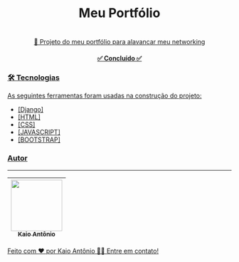 <h1 align="center">Meu Portfólio</h1>

<h1 align="center">
    <a href="https://portifolio-kaio.herokuapp.com/"🌐 Acesse</a>
</h1>
<p align="center">🚀 Projeto do meu portfólio para alavancar meu networking</p>

<h4 align="center"> 
	✅ Concluído ✅
</h4>

### 🛠 Tecnologias

As seguintes ferramentas foram usadas na construção do projeto:

- [Django]
- [HTML]
- [CSS]
- [JAVASCRIPT]
- [BOOTSTRAP]

### Autor
---
| [<img src="https://avatars.githubusercontent.com/u/75454785?v=4" width=115><br><sub>Kaio Antônio</sub>](https://github.com/KaioAntonio) |
| :---: |

Feito com ❤️ por Kaio Antônio 👋🏻 Entre em contato!

